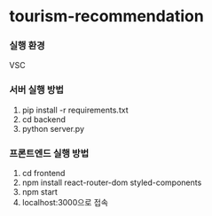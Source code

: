 # tourism-recommendation

### 실행 환경
VSC

### 서버 실행 방법
1. pip install -r requirements.txt
2. cd backend
3. python server.py

### 프론트엔드 실행 방법
1. cd frontend
2. npm install react-router-dom styled-components
3. npm start
4. localhost:3000으로 접속